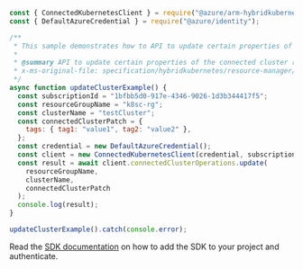```javascript
const { ConnectedKubernetesClient } = require("@azure/arm-hybridkubernetes");
const { DefaultAzureCredential } = require("@azure/identity");

/**
 * This sample demonstrates how to API to update certain properties of the connected cluster resource
 *
 * @summary API to update certain properties of the connected cluster resource
 * x-ms-original-file: specification/hybridkubernetes/resource-manager/Microsoft.Kubernetes/stable/2021-10-01/examples/UpdateClusterExample.json
 */
async function updateClusterExample() {
  const subscriptionId = "1bfbb5d0-917e-4346-9026-1d3b344417f5";
  const resourceGroupName = "k8sc-rg";
  const clusterName = "testCluster";
  const connectedClusterPatch = {
    tags: { tag1: "value1", tag2: "value2" },
  };
  const credential = new DefaultAzureCredential();
  const client = new ConnectedKubernetesClient(credential, subscriptionId);
  const result = await client.connectedClusterOperations.update(
    resourceGroupName,
    clusterName,
    connectedClusterPatch
  );
  console.log(result);
}

updateClusterExample().catch(console.error);
```

Read the [SDK documentation](https://github.com/Azure/azure-sdk-for-js/blob/%40azure%2Farm-hybridkubernetes_2.0.1/sdk/hybridkubernetes/arm-hybridkubernetes/README.md) on how to add the SDK to your project and authenticate.
